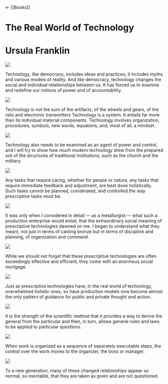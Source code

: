 ← [[Books]]



# The Real World of Technology

# Ursula Franklin

![](https://readwise-assets.s3.amazonaws.com/static/images/new_icons/chevron-down-alt-thin.a0ebfe57a28f.svg)

Technology, like democracy, includes ideas and practices; it includes myths and various models of reality. And like democracy, technology changes the social and individual relationships between us. It has forced us to examine and redefine our notions of power and of accountability.

![](https://readwise-assets.s3.amazonaws.com/static/images/new_icons/chevron-down-alt-thin.a0ebfe57a28f.svg)

Technology is not the sum of the artifacts, of the wheels and gears, of the rails and electronic transmitters Technology is a system. It entails far more than its individual material components. Technology involves organization, procedures, symbols, new words, equations, and, most of all, a mindset.

![](https://readwise-assets.s3.amazonaws.com/static/images/new_icons/chevron-down-alt-thin.a0ebfe57a28f.svg)

Technology also needs to be examined as an agent of power and control, and I will try to show how much modern technology drew from the prepared soil of the structures of traditional institutions, such as the church and the military.

![](https://readwise-assets.s3.amazonaws.com/static/images/new_icons/chevron-down-alt-thin.a0ebfe57a28f.svg)

Any tasks that require caring, whether for people or nature, any tasks that require immediate feedback and adjustment, are best done holistically. Such tasks cannot be planned, coordinated, and controlled the way prescriptive tasks must be.

![](https://readwise-assets.s3.amazonaws.com/static/images/new_icons/chevron-down-alt-thin.a0ebfe57a28f.svg)

It was only when I considered in detail — as a metallurgist — what such a production enterprise would entail, that the extraordinary social meaning of prescriptive technologies dawned on me. I began to understand what they meant, not just in terms of casting bronze but in terms of discipline and planning, of organization and command.

![](https://readwise-assets.s3.amazonaws.com/static/images/new_icons/chevron-down-alt-thin.a0ebfe57a28f.svg)

While we should not forget that these prescriptive technologies are often exceedingly effective and efficient, they come with an enormous social mortgage.

![](https://readwise-assets.s3.amazonaws.com/static/images/new_icons/chevron-down-alt-thin.a0ebfe57a28f.svg)

Just as prescriptive technologies have, in the real world of technology, overwhelmed holistic ones, so have production models now become almost the only pattern of guidance for public and private thought and action.

![](https://readwise-assets.s3.amazonaws.com/static/images/new_icons/chevron-down-alt-thin.a0ebfe57a28f.svg)

It is the strength of the scientific method that it provides a way to derive the general from the particular and then, in turn, allows general rules and laws to be applied to particular questions.

![](https://readwise-assets.s3.amazonaws.com/static/images/new_icons/chevron-down-alt-thin.a0ebfe57a28f.svg)

When work is organized as a sequence of separately executable steps, the control over the work moves to the organizer, the boss or manager.

![](https://readwise-assets.s3.amazonaws.com/static/images/new_icons/chevron-down-alt-thin.a0ebfe57a28f.svg)

To a new generation, many of these changed relationships appear so normal, so inevitable, that they are taken as given and are not questioned.